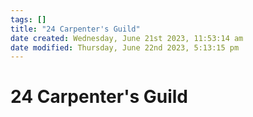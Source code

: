 ```yaml
---
tags: []
title: "24 Carpenter's Guild"
date created: Wednesday, June 21st 2023, 11:53:14 am
date modified: Thursday, June 22nd 2023, 5:13:15 pm
---
```


# 24 Carpenter's Guild
